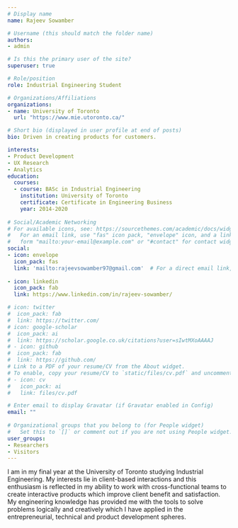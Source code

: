 ```yaml
---
# Display name
name: Rajeev Sowamber

# Username (this should match the folder name)
authors:
- admin

# Is this the primary user of the site?
superuser: true

# Role/position
role: Industrial Engineering Student

# Organizations/Affiliations
organizations:
- name: University of Toronto
  url: "https://www.mie.utoronto.ca/"

# Short bio (displayed in user profile at end of posts)
bio: Driven in creating products for customers.

interests:
- Product Development
- UX Research
- Analytics
education:
  courses:
  - course: BASc in Industrial Engineering
    institution: University of Toronto
    certificate: Certificate in Engineering Business
    year: 2014-2020
    
# Social/Academic Networking
# For available icons, see: https://sourcethemes.com/academic/docs/widgets/#icons
#   For an email link, use "fas" icon pack, "envelope" icon, and a link in the
#   form "mailto:your-email@example.com" or "#contact" for contact widget.
social:
- icon: envelope
  icon_pack: fas
  link: 'mailto:rajeevsowamber97@gmail.com'  # For a direct email link, use "mailto:test@example.org".
  
- icon: linkedin
  icon_pack: fab
  link: https://www.linkedin.com/in/rajeev-sowamber/

# icon: twitter
#  icon_pack: fab
#  link: https://twitter.com/
# icon: google-scholar
#  icon_pack: ai
#  link: https://scholar.google.co.uk/citations?user=sIwtMXoAAAAJ
# - icon: github
#  icon_pack: fab
#  link: https://github.com/
# Link to a PDF of your resume/CV from the About widget.
# To enable, copy your resume/CV to `static/files/cv.pdf` and uncomment the lines below.  
# - icon: cv
#   icon_pack: ai
#   link: files/cv.pdf

# Enter email to display Gravatar (if Gravatar enabled in Config)
email: ""
  
# Organizational groups that you belong to (for People widget)
#   Set this to `[]` or comment out if you are not using People widget.  
user_groups:
- Researchers
- Visitors
---
```


I am in my final year at the University of Toronto studying Industrial Engineering. My interests lie in client-based interactions and this enthusiasm is reflected in my ability to work with cross-functional teams to create interactive products which improve client benefit and satisfaction. My engineering knowledge has provided me with the tools to solve problems logically and creatively which I have applied in the entrepreneurial, technical and product development spheres.

